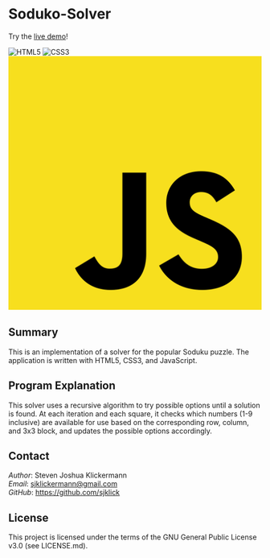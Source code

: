 Soduko-Solver
=============

Try the [live demo](https://sjklick.github.io/Sudoku-Solver/)!

![HTML5](https://www.w3.org/html/logo/downloads/HTML5_Logo.svg)
![CSS3](https://upload.wikimedia.org/wikipedia/commons/d/d5/CSS3_logo_and_wordmark.svg)
![Javascript](https://github.com/voodootikigod/logo.js/blob/master/js.svg)

Summary
-------

This is an implementation of a solver for the popular Soduku puzzle.
The application is written with HTML5, CSS3, and JavaScript.

Program Explanation
-------------------

This solver uses a recursive algorithm to try possible options until a solution
is found. At each iteration and each square, it checks which numbers (1-9 inclusive)
are available for use based on the corresponding row, column, and 3x3 block, and
updates the possible options accordingly.

Contact
-------

*Author*: Steven Joshua Klickermann\
*Email*: sjklickermann@gmail.com\
*GitHub*: https://github.com/sjklick

License
-------

This project is licensed under the terms of the GNU General Public
License v3.0 (see LICENSE.md).
